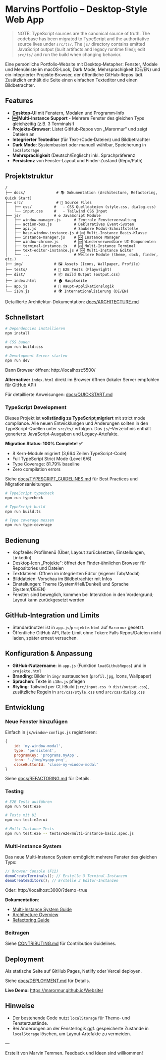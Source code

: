 # Marvins Portfolio – Desktop‑Style Web App

> NOTE: TypeScript sources are the canonical source of truth. The codebase has been migrated to TypeScript and the authoritative source lives under `src/ts/`. The `js/` directory contains emitted JavaScript output (built artifacts and legacy runtime files); edit `src/ts/` and run the build when changing behavior.

Eine persönliche Portfolio‑Website mit Desktop‑Metapher: Fenster, Modale und Menüleiste im macOS‑Look, Dark Mode, Mehrsprachigkeit (DE/EN) und ein integrierter Projekte‑Browser, der öffentliche GitHub‑Repos lädt. Zusätzlich enthält die Seite einen einfachen Texteditor und einen Bildbetrachter.

## Features

- **Desktop‑UI** mit Fenstern, Modalen und Programm‑Info
- **🆕 Multi-Instance Support** - Mehrere Fenster des gleichen Typs gleichzeitig (z.B. 3 Terminals!)
- **Projekte‑Browser**: Listet GitHub‑Repos von „Marormur" und zeigt Dateien an
- **Integrierter Texteditor** (für Text-/Code‑Dateien) und Bildbetrachter
- **Dark Mode**: Systembasiert oder manuell wählbar, Speicherung in `localStorage`
- **Mehrsprachigkeit** (Deutsch/Englisch) inkl. Sprachpräferenz
- **Persistenz** von Fenster‑Layout und Finder‑Zustand (Repo/Path)

## Projektstruktur

```
/
├── docs/              # 📚 Dokumentation (Architecture, Refactoring, Quick Start)
├── src/               # 📝 Source Files
│   ├── css/          #   - CSS Quelldateien (style.css, dialog.css)
│   └── input.css     #   - Tailwind CSS Input
├── js/               # ⚙️ JavaScript Module
│   ├── window-manager.js      # Zentrale Fensterverwaltung
│   ├── action-bus.js          # Deklaratives Event-System
│   ├── api.js                 # Saubere Modul-Schnittstelle
│   ├── base-window-instance.js # 🆕 Multi-Instance Basis-Klasse
│   ├── instance-manager.js    # 🆕 Instance Manager
│   ├── window-chrome.js       # 🆕 Wiederverwendbare UI-Komponenten
│   ├── terminal-instance.js   # 🆕 Multi-Instance Terminal
│   ├── text-editor-instance.js # 🆕 Multi-Instance Editor
│   └── ...                    # Weitere Module (theme, dock, finder, etc.)
├── img/              # 🖼️ Assets (Icons, Wallpaper, Profile)
├── tests/            # 🧪 E2E Tests (Playwright)
├── dist/             # 📦 Build Output (output.css)
├── index.html        # 🏠 Hauptseite
├── app.js            # 🚀 Haupt-Applikationslogik
└── i18n.js           # 🌍 Internationalisierung (DE/EN)
```

Detaillierte Architektur-Dokumentation: [docs/ARCHITECTURE.md](./docs/ARCHITECTURE.md)

## Schnellstart

```bash
# Dependencies installieren
npm install

# CSS bauen
npm run build:css

# Development Server starten
npm run dev
```

Dann Browser öffnen: http://localhost:5500/

**Alternative:** `index.html` direkt im Browser öffnen (lokaler Server empfohlen für GitHub API)

Für detaillierte Anweisungen: [docs/QUICKSTART.md](./docs/QUICKSTART.md)

### TypeScript Development

Dieses Projekt ist **vollständig zu TypeScript migriert** mit strict mode compliance. Alle neuen Entwicklungen und Änderungen sollten in den TypeScript-Quellen unter `src/ts/` erfolgen. Das `js/`-Verzeichnis enthält generierte JavaScript-Ausgaben und Legacy-Artefakte.

**Migration Status: 100% Complete! ✅**

- 8 Kern-Module migriert (3,664 Zeilen TypeScript-Code)
- Full TypeScript Strict Mode (Level 6/6)
- Type Coverage: 81.79% baseline
- Zero compilation errors

Siehe [docs/TYPESCRIPT_GUIDELINES.md](./docs/TYPESCRIPT_GUIDELINES.md) für Best Practices und Migrationsanleitungen.

```bash
# TypeScript typecheck
npm run typecheck

# TypeScript build
npm run build:ts

# Type coverage messen
npm run type:coverage
```

## Bedienung

- Kopfzeile: Profilmenü (Über, Layout zurücksetzen, Einstellungen, LinkedIn)
- Desktop‑Icon „Projekte": öffnet den Finder‑ähnlichen Browser für Repositories und Dateien
- Textdateien: Öffnen im integrierten Editor (eigener Tab/Modal)
- Bilddateien: Vorschau im Bildbetrachter mit Infos
- Einstellungen: Theme (System/Hell/Dunkel) und Sprache (System/DE/EN)
- Fenster: sind beweglich, kommen bei Interaktion in den Vordergrund; Layout kann zurückgesetzt werden

## GitHub‑Integration und Limits

- Standardnutzer ist in `app.js`/`projekte.html` auf `Marormur` gesetzt.
- Öffentliche GitHub‑API, Rate‑Limit ohne Token: Falls Repos/Dateien nicht laden, später erneut versuchen.

## Konfiguration & Anpassung

- **GitHub‑Nutzername**: in `app.js` (Funktion `loadGithubRepos`) und in `projekte.html`
- **Branding**: Bilder in `img/` austauschen (`profil.jpg`, Icons, Wallpaper)
- **Sprachen**: Texte in `i18n.js` pflegen
- **Styling**: Tailwind per CLI‑Build (`src/input.css` → `dist/output.css`), zusätzliche Regeln in `src/css/style.css` und `src/css/dialog.css`

## Entwicklung

### Neue Fenster hinzufügen

Einfach in `js/window-configs.js` registrieren:

```javascript
{
    id: 'my-window-modal',
    type: 'persistent',
    programKey: 'programs.myApp',
    icon: './img/myapp.png',
    closeButtonId: 'close-my-window-modal'
}
```

Siehe [docs/REFACTORING.md](./docs/REFACTORING.md) für Details.

### Testing

```bash
# E2E Tests ausführen
npm run test:e2e

# Tests mit UI
npm run test:e2e:ui

# Multi-Instance Tests
npm run test:e2e -- tests/e2e/multi-instance-basic.spec.js
```

### Multi-Instance System

Das neue Multi-Instance System ermöglicht mehrere Fenster des gleichen Typs:

```javascript
// Browser Console (F12)
demoCreateTerminals(); // Erstelle 3 Terminal-Instanzen
demoCreateEditors(); // Erstelle 3 Editor-Instanzen
```

Oder: http://localhost:3000/?demo=true

**Dokumentation**:

- [Multi-Instance System Guide](./docs/guides/MULTI_INSTANCE.md)
- [Architecture Overview](./docs/architecture/OVERVIEW.md)
- [Refactoring Guide](./docs/architecture/REFACTORING.md)

### Beitragen

Siehe [CONTRIBUTING.md](./CONTRIBUTING.md) für Contribution Guidelines.

## Deployment

Als statische Seite auf GitHub Pages, Netlify oder Vercel deployen.

Siehe [docs/DEPLOYMENT.md](./docs/DEPLOYMENT.md) für Details.

**Live Demo:** https://marormur.github.io/Website/

## Hinweise

- Der bestehende Code nutzt `localStorage` für Theme‑ und Fensterzustände.
- Bei Änderungen an der Fensterlogik ggf. gespeicherte Zustände in `localStorage` löschen, um Layout‑Artefakte zu vermeiden.

—

Erstellt von Marvin Temmen. Feedback und Ideen sind willkommen!
